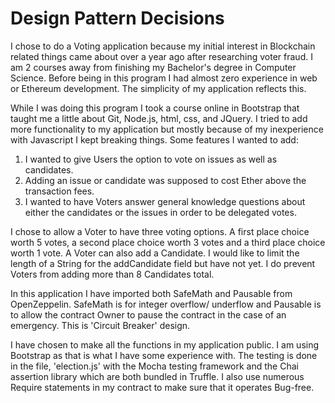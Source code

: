 # Design Pattern Decisions

I chose to do a Voting application because my initial interest in Blockchain related things came about over a year ago after researching voter fraud. I am 2 courses away from finishing my Bachelor's degree in Computer Science. Before being in this program I had almost zero experience in web or Ethereum development. The simplicity of my application reflects this.

While I was doing this program I took a course online in Bootstrap that taught me a little about Git, Node.js, html, css, and JQuery. I tried to add more functionality to my application but mostly because of my inexperience with Javascript I kept breaking things. Some features I wanted to add: 

1. I wanted to give Users the option to vote on issues as well as candidates.
2. Adding an issue or candidate was supposed to cost Ether above the transaction fees.
3. I wanted to have Voters answer general knowledge questions about either the candidates or the issues in order to be delegated votes.

I chose to allow a Voter to have three voting options. A first place choice worth 5 votes, a second place choice worth 3 votes and a third place choice worth 1 vote. A Voter can also add a Candidate. I would like to limit the length of a String for the addCandidate field but have not yet. I do prevent Voters from adding more than 8 Candidates total.

In this application I have imported both SafeMath and Pausable from OpenZeppelin. SafeMath is for integer overflow/ underflow and Pausable is to allow the contract Owner to pause the contract in the case of an emergency. This is 'Circuit Breaker' design. 

I have chosen to make all the functions in my application public. I am using Bootstrap as that is what I have some experience with. The testing is done in the file, 'election.js' with the Mocha testing framework and the Chai assertion library which are both bundled in Truffle. I also use numerous Require statements in my contract to make sure that it operates Bug-free.
  




